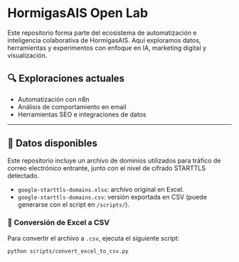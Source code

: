# HormigasAIS Open Lab

Este repositorio forma parte del ecosistema de automatización e inteligencia colaborativa de HormigasAIS. Aquí exploramos datos, herramientas y experimentos con enfoque en IA, marketing digital y visualización.

## 🔍 Exploraciones actuales

- Automatización con n8n  
- Análisis de comportamiento en email  
- Herramientas SEO e integraciones de datos  

---

## 📂 Datos disponibles

Este repositorio incluye un archivo de dominios utilizados para tráfico de correo electrónico entrante, junto con el nivel de cifrado STARTTLS detectado.

- `google-starttls-domains.xlsx`: archivo original en Excel.
- `google-starttls-domains.csv`: versión exportada en CSV (puede generarse con el script en `/scripts/`).

### 🔄 Conversión de Excel a CSV

Para convertir el archivo a `.csv`, ejecuta el siguiente script:

```bash
python scripts/convert_excel_to_csv.py

